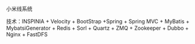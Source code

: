 ﻿小米线系统


技术：INSPINIA + Velocity + BootStrap +Spring + Spring MVC + MyBatis + MybatsiGenerator + Redis + Sorl + Quartz + ZMQ + Zookeeper + Dubbo + Nginx + FastDFS 